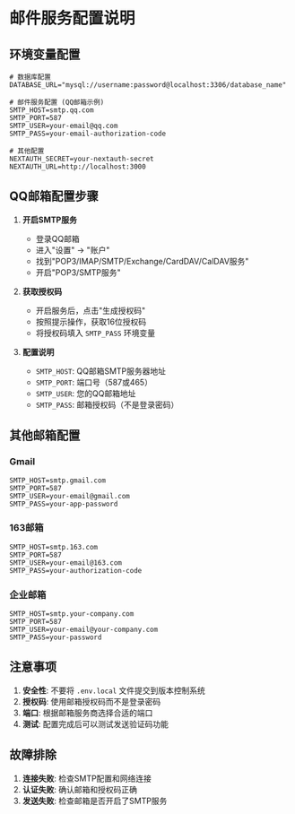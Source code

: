 # 邮件服务配置说明

## 环境变量配置

```env
# 数据库配置
DATABASE_URL="mysql://username:password@localhost:3306/database_name"

# 邮件服务配置 (QQ邮箱示例)
SMTP_HOST=smtp.qq.com
SMTP_PORT=587
SMTP_USER=your-email@qq.com
SMTP_PASS=your-email-authorization-code

# 其他配置
NEXTAUTH_SECRET=your-nextauth-secret
NEXTAUTH_URL=http://localhost:3000
```

## QQ邮箱配置步骤

1. **开启SMTP服务**
   - 登录QQ邮箱
   - 进入"设置" → "账户"
   - 找到"POP3/IMAP/SMTP/Exchange/CardDAV/CalDAV服务"
   - 开启"POP3/SMTP服务"

2. **获取授权码**
   - 开启服务后，点击"生成授权码"
   - 按照提示操作，获取16位授权码
   - 将授权码填入 `SMTP_PASS` 环境变量

3. **配置说明**
   - `SMTP_HOST`: QQ邮箱SMTP服务器地址
   - `SMTP_PORT`: 端口号（587或465）
   - `SMTP_USER`: 您的QQ邮箱地址
   - `SMTP_PASS`: 邮箱授权码（不是登录密码）

## 其他邮箱配置

### Gmail

```env
SMTP_HOST=smtp.gmail.com
SMTP_PORT=587
SMTP_USER=your-email@gmail.com
SMTP_PASS=your-app-password
```

### 163邮箱

```env
SMTP_HOST=smtp.163.com
SMTP_PORT=587
SMTP_USER=your-email@163.com
SMTP_PASS=your-authorization-code
```

### 企业邮箱

```env
SMTP_HOST=smtp.your-company.com
SMTP_PORT=587
SMTP_USER=your-email@your-company.com
SMTP_PASS=your-password
```

## 注意事项

1. **安全性**: 不要将 `.env.local` 文件提交到版本控制系统
2. **授权码**: 使用邮箱授权码而不是登录密码
3. **端口**: 根据邮箱服务商选择合适的端口
4. **测试**: 配置完成后可以测试发送验证码功能

## 故障排除

1. **连接失败**: 检查SMTP配置和网络连接
2. **认证失败**: 确认邮箱和授权码正确
3. **发送失败**: 检查邮箱是否开启了SMTP服务
